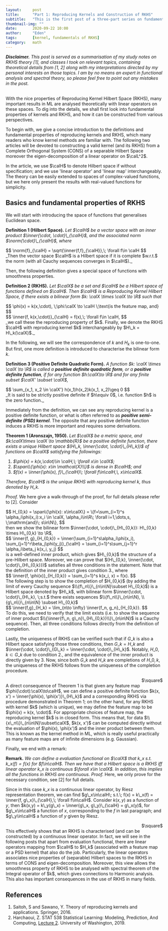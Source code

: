 ```yaml
---
layout:     post
title:      "Part 1: Reproducing Kernels and Construction of RKHS"
subtitle:   "This is the first post of a three-part series on fundamentals of RKHS, which mainly serves as a way to reorganise my understandings of RKHS (in Functional analysis) and kernel methods (in Machine learning) and try to connect the properties of RKHS to its applications in ML."
thumbnail-img: ""
date:       2020-09-22 10:00
author:     "Eden"
tags: 		[kernel, fundamentals of RKHS]
category:   math
---
```


_**Disclaimer.** This post is served as a summarisation of my study notes on RKHS theory [1], and classes I took on relevant topics, containing theoretical details from [1, 2] along with my interpretations directed by my personal interests on those topics. I am by no means an expert in functional analysis and spectral theory, so please feel free to point out any mistakes in the post._
<br/><br/>

With the nice properties of Reproducing Kernel Hilbert Space (RKHS), many important results in ML are analysed theoretically with linear operators on these spaces. To dig into the details, we shall first look into fundamental properties of kernels and RKHS, and how it can be constructed from various perspectives.

To begin with, we give a concise introduction to the definitions and fundamental properties of reproducing kernels and RKHS, which many readers who know kernel methods are familiar with. The following two articles will be devoted to constructing a valid kernel (and its RKHS) from a Complete Orthogonal System (CONS) of a separable Hilbert Space moreover the eigen-decomposition of a linear operator on $\calL^2$.

In the article, we use $\calH$ to denote Hilbert space if without specification; and we use 'linear operator' and 'linear map' interchangeably. The theory can be easily extended to spaces of complex-valued functions, but we here only present the results with real-valued functions for simplicity.

<h2 class="section-heading">Basics and fundamental properties of RKHS</h2>

We will start with introducing the space of functions that generalises Euclidean space.

**Definition 1 (Hilbert Space).** _Let $\calH$ be a vector space with an inner product $\inner{\cdot, \cdot}\_{\calH}$, and the associated norm $\norm{\cdot}\_{\calH}$, where_
<div>
$$
	\norm{f}_{\calH} = \sqrt{\inner{f,f}_{\calH}},\; \forall f\in \calH
$$
</div>
_Then the vector space $\calH$ is a Hilbert space if it is complete $w.r.t.$ the norm (with all Cauchy sequences converges in $\calH$)._

Then, the following definition gives a special space of functions with smoothness properties.

**Definition 2 (RKHS).** _Let $\calX$ be a set and $\calH$ be a Hilbert space of functions defined on $\calH$. Then $\calH$ is a Reproducing Kernel Hilbert Space, if there exists a bilinear form $k: \calX \times \calX \to \R$ such that_
<div>
$$
	\phi(x) = k(x,\cdot), \;\phi:\calX \to \calH \;\text{is the feature map, and}
$$
</div>
<div>
$$
	\inner{f, k(x,\cdot)}_{\calH} = f(x),\; \forall f\in \calH,
$$
</div>
_we call these the reproducing property of $k$.
Finally, we denote the RKHS $\calH$ with reproducing kernel $k$ interchangeably by $H\_k = H\_k(\calX)$._

In the following, we will see the correspondence of $k$ and $H_k$ is one-to-one. But first, one more definition is introduced to characterise the bilinear form $k$.

**Definition 3 (Positive Definite Quadratic Form).** _A function $k: \calX \times \calX \to \R$ is called a **positive definite quadratic form**, or a **positive definite function**, if for any function $h:\calX\to \R$ and for any finite subset $\calX' \subset \calX$,_
<div>
$$
	\sum_{x_1, x_2 \in \calX'} h(x_1)h(x_2)k(x_1, x_2)\geq 0
$$
</div>
_It is said to be strictly positive definite if $h\equiv 0$, i.e. function $h$ is the zero function._

Immediately from the definition, we can see any reproducing kernel is a positive definite function, or what is often referred to as _**positive semi-definite (PSD) kernel**_. The opposite that any positive definite function induces a RKHS is more important and requires some derivations.

**Theorem 1 (Aronszajn, 1950).** _Let $\calX$ be a metric space, and $k:\calX\times \calX \to \mathbb{R}$ be a positive definite function, there exists a unique Hilbert space $(H\_k, \inner{\cdot, \cdot}\_{H\_k})$ of functions on $\calX$ satisfying the followings:_
1. _$\phi(x) = k(x,\cdot)\in \calH,\; \forall x\in \calX$;_
2. _$\span\\{\phi(x): x\in \mathcal{X}\\}$ is dense in $\calH$; and_
3. _$f(x) = \inner{\phi(x), f}\_{\calH}\; \forall f\in\calH,\, x\in\calX$._

_Therefore, $\calH$ is the unique RKHS with reproducing kernel $k$, thus denoted by $H\_k$._

_Proof._ We here give a walk-through of the proof, for full details please refer to [2].
Consider
<div>
$$
	H_{0,k} = \span\{\phi(x): x\in\calX\}
	= \{f=\sum_{i=1}^s \alpha_i\phi(x_i):x_i \in \calX, \alpha_i\in\R\; \forall i=1,\dots,s, \;\mathrm{and}\; s\in\N\},
$$
</div>
then we show the bilinear form $\inner{\cdot, \cdot}\_{H\_{0,k}}: H\_{0,k} \times H\_{0,k} \to \R$,
<div>
$$
	\inner{f, g}_{H_{0,k}}
	= \inner{\sum_{i=1}^s\alpha_i\phi(x_i), \sum_{j=1}^r\beta_j\phi(y_j)}_{\calH}
	= \sum_{i=1}^s\sum_{j=1}^r \alpha_i\beta_j k(x_i, y_j)
$$
</div>
is a well-defined inner product, which gives $H\_{0,k}$ the structure of a pre-Hilbert space. Moreover, we can prove that $(H\_{0,k}, \inner{\cdot, \cdot}\_{H\_{0,k}})$ satisfies all three conditions in the statement. Note that the definition of the inner product gives condition 3., where
<div>
$$
	\inner{f, \phi(x)}_{H_{0,k}} = \sum_{i=1}^s k(x_i, x) = f(x).
$$
</div>
The following step is to show the completion of $H_{0,k}$ (by adding the limit of every Cauchy sequence $\\{f\_n\\}\_{n\in\N}\subset H\_{0,k}$) is a Hilbert space denoted by $H\_k$, with bilinear form $\inner{\cdot, \cdot}\_{H\_k}, \;s.t.$ there exists sequences $\\{f\_n\\}\_{n\in\N}, \\{g\_n\\}\_{n\in\N} \subset H\_{0,k}$
<div>
$$
	\inner{f,g}_{H_k} = \lim_{n\to \infty} \inner{f_n, g_n}_{H_{0,k}}.
$$
</div>
To do this, we need to verify that the limit exists (i.e. to show the sequence of inner product $\\{\inner{f\_n, g\_n}\_{H\_{0,k}}\\}\_{n\in\N}$ is a Cauchy sequence). Then, all three conditions follows directly from the definition of completion.

Lastly, the uniqueness of RKHS can be verified such that if $G\_k$ is also a Hilbert space satisfying those three conditions, then $G\_k = H\_k$ and $\inner{\cdot, \cdot}\_{G\_k} = \inner{\cdot, \cdot}\_{H\_k}$. Notably, $H\_{0,k}\subset G\_k$ due to condition 2., and the equivalence of the inner product is directly given by 3. Now, since both $G\_k$ and $H\_k$ are completions of $H\_{0,k}$, the uniqueness of the RKHS follows from the uniqueness of the completion procedure.
<div style="text-align: right"> $\square$ </div>
A direct consequence of Theorem 1 is that given any feature map $\phi(\cdot):\calX\to\calH$, we can define a positive definite function $k(x, x') = \inner{\phi(x), \phi(x')}\_{H\_k}$ and a corresponding RKHS via procedure demonstrated in Theorem 1; on the other hand, for any RKHS with kernel $k$ (which is unique), we may define the feature map to be $\phi(x) = k(x, \cdot)$. For appropriate choices of feature map, the reproducing kernel $k$ is in closed form. This means that, for data $\\{x\_n\\}\_{n\in\N}\subset\calX$, $k(x, x')$ can be computed directly without the evaluation of $\phi(x), \phi(x')$ and the inner product between them. This is known as the kernel method in ML, which is really useful practically as many feature maps are of infinite dimensions (e.g. Gaussian).

Finally, we end with a remark:

**Remark.** _We can define a evaluation functional on $\calX$ that $k\_x\; s.t. \; k\_x(f) = f(x)$ for $f\in\calH$. Then we have that a Hilbert space is a RKHS iff linear operator $k\_x$ is continuous $\forall x\in \calX$. In addition, this implies all the functions in RKHS are continuous._
_Proof._
Here, we only prove for the necessary condition, see [2] for full details.

Since in this case $k\_x$ is a continuous linear operator, by Riesz representation theorem, we can find $g\_x\in\calH\; s.t.\; f(x) = k\_x(f) = \inner{f, g\_x}\_{\calH},\; \forall f\in\calH$.
Consider $k(x,y)$ as a function of $y$, then $k(x,y) = k\_y(g\_x) = \inner{g\_x, g\_y}\_{\calH} = g\_x(y)$, for $g\_x\in\calH$ a function of $x$, corresponding to the $f$ in last paragraph; and $g\_y\in\calH$ a function of $y$ given by Riesz.
<div style="text-align: right"> $\square$ </div>
This effectively shows that an RKHS is characterised (and can be constructed) by a continuous linear operator.
In fact, we will see in the following posts that apart from evaluation functional, there are linear operators mapping from $\calH$ to $H_k$ (associated with a feature map or a PSD kernel) that also do the job. Particularly, the linear operators associates nice properties of (separable) Hilbert spaces to the RKHS in terms of CONS and eigen-decomposition. Moreover, this view allows the smoothness property of RKHS to be analysed with spectral theorem of the Integral operator of $k$, which gives connections to Harmonic analysis. This also has important consequences in the use of RKHS in many fields.

<h2 class="section-heading">References</h2>

1. Saitoh, S and Sawano, Y. Theory of reproducing kernels and applications. Springer, 2016.
2. Harchaoui, Z. STAT 538 Statistical Learning: Modeling, Prediction, And Computing, <a href="docs/STAT538lec2.pdf">Lecture 2</a>. University of Washington, 2019.
